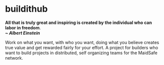 buildithub
==========

**All that is truly great and inspiring is created by the individual who can labor in freedom**.  
**_~ Albert Einstein_**

Work on what you want, with who you want, doing what you believe creates true value and get rewarded fairly for your effort. A project for builders who want to build projects in distributed, self organizing teams for the MaidSafe network.
